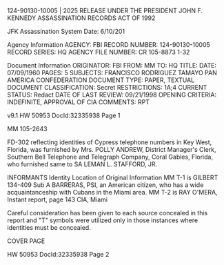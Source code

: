 124-90130-10005 | 2025 RELEASE UNDER THE PRESIDENT JOHN F. KENNEDY ASSASSINATION RECORDS ACT OF 1992

JFK Assassination System
Date: 6/10/201

Agency Information
AGENCY: FBI
RECORD NUMBER: 124-90130-10005
RECORD SERIES: HQ
AGENCY FILE NUMBER: CR 105-8873 1-32

Document Information
ORIGINATOR: FBI
FROM: MM
TO: HQ
TITLE:
DATE: 07/09/1960
PAGES: 5
SUBJECTS: FRANCISCO RODRIGUEZ TAMAYO
PAN AMERICA CONFEDERATION
DOCUMENT TYPE: PAPER, TEXTUAL DOCUMENT
CLASSIFICATION: Secret
RESTRICTIONS: 1A;4
CURRENT STATUS: Redact
DATE OF LAST REVIEW: 09/21/1998
OPENING CRITERIA: INDEFINITE, APPROVAL OF CIA
COMMENTS: RPT

v9.1
HW 50953 DocId:32335938 Page 1

MM 105-2643

FD-302 reflecting identities of Cypress
telephone numbers in Key West, Florida, was furnished
by Mrs. POLLY ANDREW, District Manager's Clerk, Southern
Bell Telephone and Telegraph Company, Coral Gables,
Florida, who furnished same to SA LEMAN L. STAFFORD, JR.

INFORMANTS
Identity Location of Original Information
MM T-1 is GILBERT 134-409 Sub A
BARRERAS, PSI, an
American citizen,
who has a wide
acquaintanceship
with Cubans in the
Miami area.
MM T-2 is RAY O'MERA, Instant report, page 143
CIA, Miami

Careful consideration has been given to each
source concealed in this report and "T" symbols were
utilized only in those instances where identities must
be concealed.

COVER PAGE

HW 50953 DocId:32335938 Page 2
